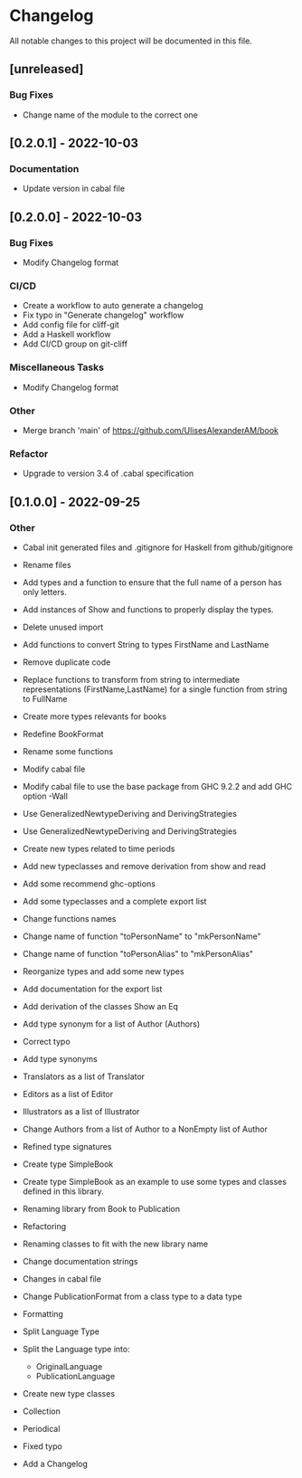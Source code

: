 # Changelog

All notable changes to this project will be documented in this file.

## [unreleased]

### Bug Fixes
- Change name of the module to the correct one

## [0.2.0.1] - 2022-10-03

### Documentation
- Update version in cabal file

## [0.2.0.0] - 2022-10-03

### Bug Fixes
- Modify Changelog format

### CI/CD
- Create a workflow to auto generate a changelog
- Fix typo in "Generate changelog" workflow
- Add config file for cliff-git
- Add a Haskell workflow
- Add CI/CD group on git-cliff

### Miscellaneous Tasks
- Modify Changelog format

### Other
- Merge branch 'main' of https://github.com/UlisesAlexanderAM/book


### Refactor
- Upgrade to version 3.4 of .cabal specification

## [0.1.0.0] - 2022-09-25

### Other
- Cabal init generated files and .gitignore for Haskell from github/gitignore

- Rename files

- Add types and a function to ensure that the full name of a person has only letters.

- Add instances of Show and functions to properly display the types.

- Delete unused import

- Add functions to convert String to  types FirstName and LastName

- Remove duplicate code

- Replace functions to transform from string to intermediate representations (FirstName,LastName) for a single function from string to FullName

- Create more types relevants for books

- Redefine BookFormat

- Rename some functions

- Modify cabal file

- Modify cabal file to use the base package from GHC 9.2.2 and add GHC option -Wall

- Use GeneralizedNewtypeDeriving and DerivingStrategies

- Use GeneralizedNewtypeDeriving and DerivingStrategies

- Create new types related to time periods

- Add new typeclasses and remove derivation from show and read

- Add some recommend ghc-options

- Add some typeclasses and a complete export list

- Change functions names

- Change name of function "toPersonName" to "mkPersonName"
- Change name of function "toPersonAlias" to "mkPersonAlias"

- Reorganize types and add some new types

- Add documentation for the export list

- Add derivation of the classes Show an Eq

- Add type synonym for a list of Author (Authors)

- Correct typo

- Add type synonyms

- Translators as a list of Translator
- Editors as a list of Editor
- Illustrators as a list of Illustrator
- Change Authors from a list of Author to a NonEmpty list of Author

- Refined type signatures

- Create type SimpleBook

- Create type SimpleBook as an example to use some types and classes
  defined in this library.

- Renaming library from Book to Publication

- Refactoring

- Renaming classes to fit with the new library name

- Change documentation strings

- Changes in cabal file

- Change PublicationFormat from a class type to a data type

- Formatting

- Split Language Type

- Split the Language type into:
  * OriginalLanguage
  * PublicationLanguage

- Create new type classes

- Collection
- Periodical

- Fixed typo

- Add a Changelog


<!-- generated by git-cliff -->

